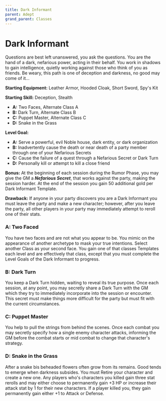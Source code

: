 ```yaml
---
title: Dark Informant
parent: Adept
grand_parent: Classes
---
```


# Dark Informant

Questions are best left unanswered, you ask the questions. You are the hand of
a dark, nefarious power, acting in their behalf. You work in shadows to gain
intelligence, quietly working against those who think of you as friends. Be
weary, this path is one of deception and darkness, no good may come of it...

**Starting Equipment:** Leather Armor, Hooded Cloak, Short Sword, Spy's Kit

**Starting Skill:** Deception, Stealth

+ **A:** Two Faces, Alternate Class A
+ **B:** Dark Turn, Alternate Class B
+ **C:** Puppet Master, Alternate Class C
+ **D:** Snake in the Grass

**Level Goal:**

+ **A:** Serve a powerful, evil Noble house, dark entity, or dark organization
+ **B:** Inadvertently cause the death or near death of a party member through
one of your Nefarious Secrets
+ **C:** Cause the failure of a quest through a Nefarious Secret or Dark Turn
+ **D:** Personally kill or attempt to kill a close friend

**Bonus:** At the beginning of each session during the Rumor Phase, you may
give the GM a ***Nefarious Secret***, that works against the party, making the
session harder. At the end of the session you gain 50 additional gold per Dark
Informant Template.

**Drawback:** If anyone in your party discovers you are a Dark Informant you
must leave the party and make a new character; however, after you leave the
party, all other players in your party may immediately attempt to reroll one of
their stats.

### A:	Two Faced
You have two faces and are not what you appear to be. You mimic on the
appearance of another archetype to mask your true intentions. Select another
Class as your second face. You gain one of that classes Templates each level
and are effectively that class, except that you must complete the Level Goals
of the Dark Informant to progress.

### B: Dark Turn
You keep a Dark Turn hidden, waiting to reveal its true purpose. Once each
session, at any point, you may secretly share a Dark Turn with the GM which
they try to immediately incorporate into the session or encounter. This secret
must make things more difficult for the party but must fit with the current
circumstances.

### C: Puppet Master
You help to pull the strings from behind the scenes. Once each combat you may
secretly specify how a single enemy character attacks, informing the GM before
the combat starts or mid combat to change that character's strategy. 

### D: Snake in the Grass
After a snake bis beheaded flowers often grow from its remains. Good tends to
emerge when darkness subsides. You must Retire your character and create a new
one. Any players who's characters you killed gain three stat rerolls and may
either choose to permanently gain +3 HP or increase their attack stat by 1 for
their new characters. If a player killed you, they gain permanently gain either
+1 to Attack or Defense.


